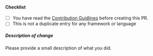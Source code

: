 <!--
Thank you for your pull request. Please review the below requirements.
-->

#### Checklist

<!-- Remove items that do not apply. For completed items, change [ ] to [x]. -->

- [ ] You have read the [Contribution Guidlines](https://github.com/LoginRadius/developer-authentication-demos/blob/master/guidelines.md) before creating this PR.
- [ ] This is not a duplicate entry for any framework or language

##### Description of change

Please provide a small description of what you did.

<!-- In case of a bug please provide a short description of what is changed and add link of the relevant issue after this comment-->


